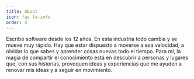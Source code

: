 ```yaml
---
title: About
icon: fas fa-info
order: 4
---
```


Escribo software desde los 12 años. En esta industria todo cambia y se mueve muy rápido. Hay que estar dispuesto a moverse a esa velocidad, a olvidar lo que sabes y aprender cosas nuevas todo el tiempo. Para mí, la magia de compartir el conocimiento está en descubrir a personas y lugares que, con sus historias, provoquen ideas y experiencias que me ayuden a renovar mis ideas y a seguir en movimiento.
